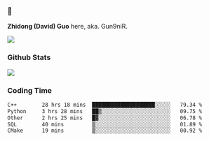 ### 👋 

**Zhidong (David) Guo** here, aka. Gun9niR.

![](https://komarev.com/ghpvc/?username=Gun9niR&label=Total+Views)

### Github Stats

<img src="https://github-readme-stats.vercel.app/api?username=Gun9niR&count_private=true&show_icons=true&theme=vue-dark&hide_title=true">

### Coding Time

<!--START_SECTION:waka-->

```txt
C++        28 hrs 18 mins  ████████████████████░░░░░   79.34 %
Python     3 hrs 28 mins   ██▒░░░░░░░░░░░░░░░░░░░░░░   09.75 %
Other      2 hrs 25 mins   █▓░░░░░░░░░░░░░░░░░░░░░░░   06.78 %
SQL        40 mins         ▒░░░░░░░░░░░░░░░░░░░░░░░░   01.89 %
CMake      19 mins         ▒░░░░░░░░░░░░░░░░░░░░░░░░   00.92 %
```

<!--END_SECTION:waka-->
